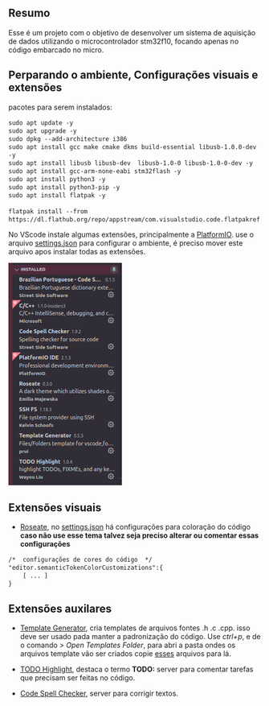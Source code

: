 ## Resumo
Esse é um projeto com o objetivo de desenvolver um sistema de aquisição de dados utilizando o microcontrolador stm32f10, focando apenas no código embarcado no micro.


## **Perparando o ambiente, Configurações visuais e extensões**

pacotes para serem instalados:

```
sudo apt update -y
sudo apt upgrade -y
sudo dpkg --add-architecture i386
sudo apt install gcc make cmake dkms build-essential libusb-1.0.0-dev -y
sudo apt install libusb libusb-dev  libusb-1.0-0 libusb-1.0-0-dev -y
sudo apt install gcc-arm-none-eabi stm32flash -y
sudo apt install python3 -y
sudo apt install python3-pip -y
sudo apt install flatpak -y

flatpak install --from https://dl.flathub.org/repo/appstream/com.visualstudio.code.flatpakref

```
No VScode instale algumas extensões, principalmente a [PlatformIO](https://platformio.org/). use o arquivo [settings.json](./config/settings.json) para configurar o ambiente, é preciso mover este arquivo apos instalar todas as extensões.

![extensões instaladas](config/extencaoes.png)

## Extensões visuais

* [Roseate](https://marketplace.visualstudio.com/items?itemName=endorfina.roseate), no [settings.json](./settings.json) há configurações para coloração do código **caso não use esse tema talvez seja preciso alterar ou comentar essas configurações**  
```
/*  configurações de cores do código  */
"editor.semanticTokenColorCustomizations":{
	[ ... ]
}
```

## Extensões auxilares
* [Template Generator](https://marketplace.visualstudio.com/items?itemName=prui.template-generator-vscode), cria templates de arquivos fontes .h .c .cpp. isso deve ser usado pada manter a padronização do código. Use  *ctrl+p*, e de o comando *> Open Templates Folder*, para abri a pasta ondes os arquivos template vão ser criados copie [esses](./config/templates/) arquivos para lá.

* [TODO Highlight](https://marketplace.visualstudio.com/items?itemName=wayou.vscode-todo-highlight), destaca o termo **TODO:**
server para comentar tarefas que precisam ser feitas no código.

* [Code Spell Checker](https://marketplace.visualstudio.com/items?itemName=streetsidesoftware.code-spell-checker), server para corrigir textos.
